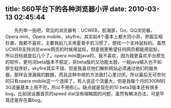 title: S60平台下的各种浏览器小评
date: 2010-03-13 02:45:44
---

　　先列举一些吧，常见的浏览器有：UCWEB，航海家，Go，QQ浏览器，Opera mini，Opera mobile，skyfire。其实前4个基本上都大同小异，界面互相抄袭，我都不喜欢，主要我前几天用夏普手机习惯了，想找一个支持鼠标的。虽然UCWEB支持浏览www网页的时候用鼠标，但是我更希望任何网页都能用鼠标，所以目标就是后几个了。opera mini是java的，我不喜欢，因为我更喜欢平台原生的软件，更何况beta版本不稳定，非beta版的又功能太弱，一般java输入也不如原生程序好。skyfire其实不错，但是我喜欢他们解析网站必须通过他们的服务器，那样会泄漏我的数据，而且这种中继的方法我打心里讨厌。所以最后无可奈何的只有opera mobile这一个选择了，有人说这个流量大，但是我每个月的300M的3G流量基本上用不完，所以不用担心。缺点就是现在的10 beta3版本还有很多bug，比如说设置首页的speed dial没有缩略图的问题，虽然有解决办法，可是毕竟还是存在着bug。
